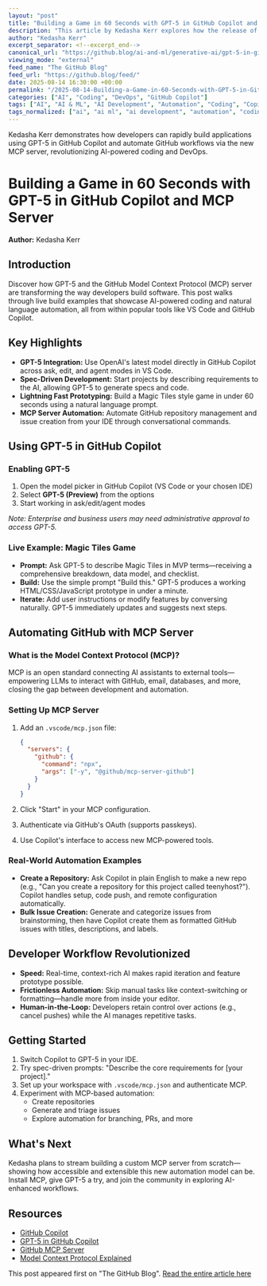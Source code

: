 ```yaml
---
layout: "post"
title: "Building a Game in 60 Seconds with GPT-5 in GitHub Copilot and MCP Server"
description: "This article by Kedasha Kerr explores how the release of GPT-5 in GitHub Copilot and the new Model Context Protocol (MCP) server are streamlining software development. It includes hands-on examples: building a real game from a natural language prompt, automating GitHub repository creation, and issue management—all within VS Code using natural language and advanced AI. Ideal for developers looking to leverage the latest AI-driven tools, the post provides practical, step-by-step advice for enabling GPT-5 in Copilot and integrating natural language automation into everyday workflows."
author: "Kedasha Kerr"
excerpt_separator: <!--excerpt_end-->
canonical_url: "https://github.blog/ai-and-ml/generative-ai/gpt-5-in-github-copilot-how-i-built-a-game-in-60-seconds/"
viewing_mode: "external"
feed_name: "The GitHub Blog"
feed_url: "https://github.blog/feed/"
date: 2025-08-14 16:30:00 +00:00
permalink: "/2025-08-14-Building-a-Game-in-60-Seconds-with-GPT-5-in-GitHub-Copilot-and-MCP-Server.html"
categories: ["AI", "Coding", "DevOps", "GitHub Copilot"]
tags: ["AI", "AI & ML", "AI Development", "Automation", "Coding", "Copilot Integration", "Developer Workflow", "DevOps", "Game Development", "Generative AI", "GitHub Actions", "GitHub Copilot", "GPT 5", "HTML5", "Issue Automation", "JavaScript", "MCP Server", "Model Context Protocol", "Natural Language Automation", "News", "OpenAI", "Programming Productivity", "Repository Management", "Spec Driven Development", "Visual Studio Code"]
tags_normalized: ["ai", "ai ml", "ai development", "automation", "coding", "copilot integration", "developer workflow", "devops", "game development", "generative ai", "github actions", "github copilot", "gpt 5", "html5", "issue automation", "javascript", "mcp server", "model context protocol", "natural language automation", "news", "openai", "programming productivity", "repository management", "spec driven development", "visual studio code"]
---
```


Kedasha Kerr demonstrates how developers can rapidly build applications using GPT-5 in GitHub Copilot and automate GitHub workflows via the new MCP server, revolutionizing AI-powered coding and DevOps.<!--excerpt_end-->

# Building a Game in 60 Seconds with GPT-5 in GitHub Copilot and MCP Server

**Author:** Kedasha Kerr

## Introduction

Discover how GPT-5 and the GitHub Model Context Protocol (MCP) server are transforming the way developers build software. This post walks through live build examples that showcase AI-powered coding and natural language automation, all from within popular tools like VS Code and GitHub Copilot.

## Key Highlights

- **GPT-5 Integration:** Use OpenAI's latest model directly in GitHub Copilot across ask, edit, and agent modes in VS Code.
- **Spec-Driven Development:** Start projects by describing requirements to the AI, allowing GPT-5 to generate specs and code.
- **Lightning Fast Prototyping:** Build a Magic Tiles style game in under 60 seconds using a natural language prompt.
- **MCP Server Automation:** Automate GitHub repository management and issue creation from your IDE through conversational commands.

## Using GPT-5 in GitHub Copilot

### Enabling GPT-5

1. Open the model picker in GitHub Copilot (VS Code or your chosen IDE)
2. Select **GPT-5 (Preview)** from the options
3. Start working in ask/edit/agent modes

*Note: Enterprise and business users may need administrative approval to access GPT-5.*

### Live Example: Magic Tiles Game

- **Prompt:** Ask GPT-5 to describe Magic Tiles in MVP terms—receiving a comprehensive breakdown, data model, and checklist.
- **Build:** Use the simple prompt "Build this." GPT-5 produces a working HTML/CSS/JavaScript prototype in under a minute.
- **Iterate:** Add user instructions or modify features by conversing naturally. GPT-5 immediately updates and suggests next steps.

## Automating GitHub with MCP Server

### What is the Model Context Protocol (MCP)?

MCP is an open standard connecting AI assistants to external tools—empowering LLMs to interact with GitHub, email, databases, and more, closing the gap between development and automation.

### Setting Up MCP Server

1. Add an `.vscode/mcp.json` file:

   ```json
   {
     "servers": {
       "github": {
         "command": "npx",
         "args": ["-y", "@github/mcp-server-github"]
       }
     }
   }
   ```

2. Click "Start" in your MCP configuration.
3. Authenticate via GitHub's OAuth (supports passkeys).
4. Use Copilot's interface to access new MCP-powered tools.

### Real-World Automation Examples

- **Create a Repository:** Ask Copilot in plain English to make a new repo (e.g., "Can you create a repository for this project called teenyhost?"). Copilot handles setup, code push, and remote configuration automatically.
- **Bulk Issue Creation:** Generate and categorize issues from brainstorming, then have Copilot create them as formatted GitHub issues with titles, descriptions, and labels.

## Developer Workflow Revolutionized

- **Speed:** Real-time, context-rich AI makes rapid iteration and feature prototype possible.
- **Frictionless Automation:** Skip manual tasks like context-switching or formatting—handle more from inside your editor.
- **Human-in-the-Loop:** Developers retain control over actions (e.g., cancel pushes) while the AI manages repetitive tasks.

## Getting Started

1. Switch Copilot to GPT-5 in your IDE.
2. Try spec-driven prompts: "Describe the core requirements for [your project]."
3. Set up your workspace with `.vscode/mcp.json` and authenticate MCP.
4. Experiment with MCP-based automation:
   - Create repositories
   - Generate and triage issues
   - Explore automation for branching, PRs, and more

## What's Next

Kedasha plans to stream building a custom MCP server from scratch—showing how accessible and extensible this new automation model can be. Install MCP, give GPT-5 a try, and join the community in exploring AI-enhanced workflows.

## Resources

- [GitHub Copilot](https://github.com/features/copilot)
- [GPT-5 in GitHub Copilot](https://github.blog/ai-and-ml/generative-ai/gpt-5-in-github-copilot-how-i-built-a-game-in-60-seconds/)
- [GitHub MCP Server](https://github.com/github/github-mcp-server)
- [Model Context Protocol Explained](https://github.blog/ai-and-ml/llms/what-the-heck-is-mcp-and-why-is-everyone-talking-about-it/)

This post appeared first on "The GitHub Blog". [Read the entire article here](https://github.blog/ai-and-ml/generative-ai/gpt-5-in-github-copilot-how-i-built-a-game-in-60-seconds/)
